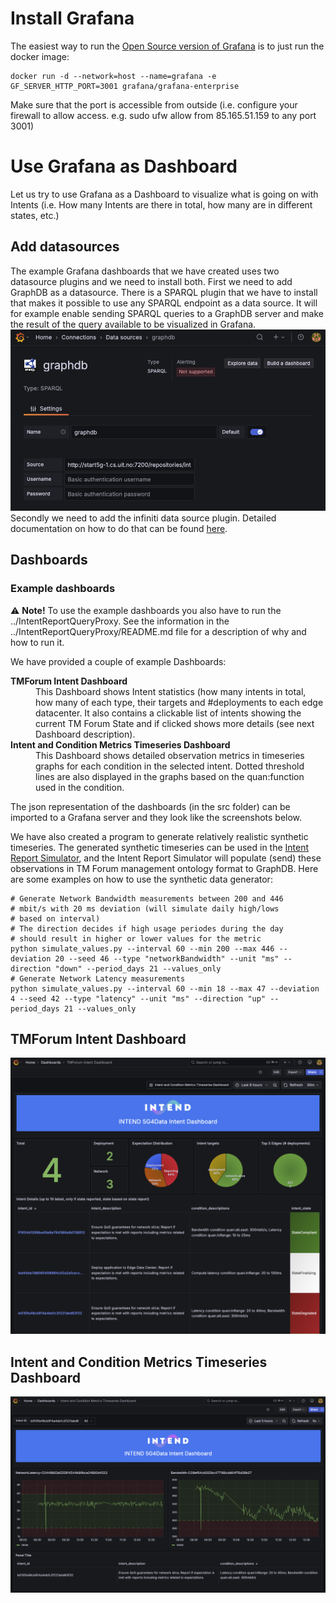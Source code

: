 # Install Grafana
The easiest way to run the [Open Source version of Grafana](https://grafana.com/grafana/download?pg=oss-graf&plcmt=hero-btn-1&platform=docker) is to just run the docker image:
```
docker run -d --network=host --name=grafana -e GF_SERVER_HTTP_PORT=3001 grafana/grafana-enterprise
```
Make sure that the port is accessible from outside (i.e. configure your firewall to allow access. e.g. sudo ufw allow from 85.165.51.159 to any port 3001)

# Use Grafana as Dashboard
Let us try to use Grafana as a Dashboard to visualize what is going on with Intents (i.e. How many Intents are there in total, how many are in different states, etc.)

## Add datasources
The example Grafana dashboards that we have created uses two datasource plugins and we need to install both.
First we need to add GraphDB as a datasource. There is a SPARQL plugin that we have to install that makes it possible to use any SPARQL endpoint as a data source. It will for example enable sending SPARQL queries to a GraphDB server and make the result of the query available to be visualized in Grafana.
![SPARQL plugin configuration](./SPARQL-plugin-config.png)
Secondly we need to add the infiniti data source plugin. Detailed documentation on how to do that can be found [here](https://grafana.com/grafana/plugins/yesoreyeram-infinity-datasource/).

## Dashboards
### Example dashboards
⚠️ **Note!** To use the example dashboards you also have to run the ../IntentReportQueryProxy. See the information in the ../IntentReportQueryProxy/README.md file for a description of why and how to run it.

We have provided a couple of example Dashboards:

<dl>
  <dt><strong>TMForum Intent Dashboard</strong></dt>
  <dd>This Dashboard shows Intent statistics (how many intents in total, how many of each type, their targets and #deployments to each edge datacenter. It also contains a clickable list of intents showing the current TM Forum State and if clicked shows more details (see next Dashboard description).</dd>
  <dt><strong>Intent and Condition Metrics Timeseries Dashboard</strong></dt>
  <dd>This Dashboard shows detailed observation metrics in timeseries graphs for each condition in the selected intent. Dotted threshold lines are also displayed in the graphs based on the quan:function used in the condition.</dd>
</dl>

The json representation of the dashboards (in the src folder) can be imported to a Grafana server and they look like the screenshots below.

We have also created a program to generate relatively realistic synthetic timeseries. The generated synthetic timeseries can be used in the [Intent Report Simulator](https://github.com/INTEND-Project/5G4Data-public/tree/main/IntentReport-Simulator), and the Intent Report Simulator will populate (send) these observations in TM Forum management ontology format to GraphDB. Here are some examples on how to use the synthetic data generator:
```
# Generate Network Bandwidth measurements between 200 and 446
# mbit/s with 20 ms deviation (will simulate daily high/lows
# based on interval)
# The direction decides if high usage periodes during the day
# should result in higher or lower values for the metric
python simulate_values.py --interval 60 --min 200 --max 446 --deviation 20 --seed 46 --type "networkBandwidth" --unit "ms" --direction "down" --period_days 21 --values_only
# Generate Network Latency measurements
python simulate_values.py --interval 60 --min 18 --max 47 --deviation 4 --seed 42 --type "latency" --unit "ms" --direction "up" --period_days 21 --values_only
```

## TMForum Intent Dashboard
![TMForum Intent Dashboard](./TMForum-Intent-Dashboard.png)

## Intent and Condition Metrics Timeseries Dashboard
![Intent and Condition Metrics Timeseries Dashboard](./Intent-and-Condition-Metrics-Timeseries-Dashboard.png)
